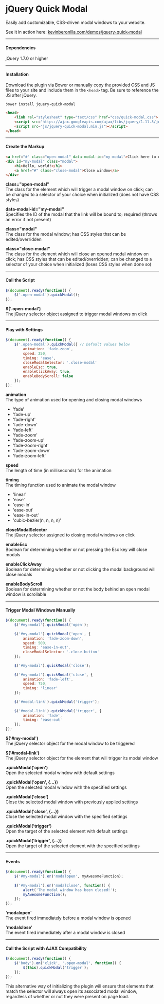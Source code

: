 # jQuery Quick Modal
Easily add customizable, CSS-driven modal windows to your website.

See it in action here: <a href="http://kevinberonilla.com/demos/jquery-quick-modal">kevinberonilla.com/demos/jquery-quick-modal</a>

---

#### Dependencies
jQuery 1.7.0 or higher

---

#### Installation
Download the plugin via Bower or manually copy the provided CSS and JS files to your site and include them in the `<head>` tag. Be sure to reference the JS after jQuery.
```
bower install jquery-quick-modal
```
```html
<head>
    <link rel="stylesheet" type="text/css" href="css/quick-modal.css">
    <script src="https://ajax.googleapis.com/ajax/libs/jquery/1.11.3/jquery.min.js"></script>
    <script src="js/jquery-quick-modal.min.js"></script>
</head>
```

---

#### Create the Markup
```html
<a href="#" class="open-modal" data-modal-id="my-modal">Click here to open a modal window</a>
<div id="my-modal" class="modal">
    <h1>Hello, world!</h1>
    <a href="#" class="close-modal">Close window</a>
</div>
```
**class="open-modal"**  
The class for the element which will trigger a modal window on click; can be changed to a selector of your choice when initialized (does not have CSS styles)

**data-modal-id="my-modal"**  
Specifies the ID of the modal that the link will be bound to; required (throws an error if not present)

**class="modal"**   
The class for the modal window; has CSS styles that can be edited/overridden 

**class="close-modal"**   
The class for the element which will close an opened modal window on click; has CSS styles that can be edited/overridden; can be changed to a selector of your choice when initialized (loses CSS styles when done so)

---

#### Call the Script
```javascript
$(document).ready(function() {
    $('.open-modal').quickModal();
});
```
**$('.open-modal')**  
The jQuery selector object assigned to trigger modal windows on click

---

#### Play with Settings
```javascript
$(document).ready(function() {
    $('.open-modal').quickModal({ // Default values below
        animation: 'fade-zoom',
        speed: 250,
        timing: 'ease',
        closeModalSelector: '.close-modal'
        enableEsc: true,
        enableClickAway: true,
        enableBodyScroll: false
    });
});
```
**animation**  
The type of animation used for opening and closing modal windows
* 'fade'
* 'fade-up'
* 'fade-right'
* 'fade-down'
* 'fade-left'
* 'fade-zoom'
* 'fade-zoom-up'
* 'fade-zoom-right'
* 'fade-zoom-down'
* 'fade-zoom-left'

**speed**  
The length of time (in milliseconds) for the animation

**timing**   
The timing function used to animate the modal window
* 'linear'
* 'ease'
* 'ease-in'
* 'ease-out'
* 'ease-in-out'
* 'cubic-bezier(n, n, n, n)'

**closeModalSelector**   
The jQuery selector assigned to closing modal windows on click

**enableEsc**   
Boolean for determining whether or not pressing the Esc key will close modals

**enableClickAway**   
Boolean for determining whether or not clicking the modal background will close modals

**enableBodyScroll**   
Boolean for determining whether or not the body behind an open modal window is scrollable

---

#### Trigger Modal Windows Manually
```javascript
$(document).ready(function() {
    $('#my-modal').quickModal('open');
    
    $('#my-modal').quickModal('open', {
        animation: 'fade-zoom-down',
        speed: 500,
        timing: 'ease-in-out',
        closeModalSelector: '.close-button'
    });
    
    $('#my-modal').quickModal('close');
    
    $('#my-modal').quickModal('close', {
        animation: 'fade-left',
        speed: 750,
        timing: 'linear'
    });
    
    $('#modal-link').quickModal('trigger');
    
    $('#modal-link').quickModal('trigger', {
        animation: 'fade',
        timing: 'ease-out'
    });
});
```
**$('#my-modal')**  
The jQuery selector object for the modal window to be triggered

**$('#modal-link')**  
The jQuery selector object for the element that will trigger its modal window

**.quickModal('open')**  
Open the selected modal window with default settings

**.quickModal('open', {...})**  
Open the selected modal window with the specified settings

**.quickModal('close')**  
Close the selected modal window with previously applied settings

**.quickModal('close', {...})**  
Close the selected modal window with the specified settings

**.quickModal('trigger')**  
Open the target of the selected element with default settings

**.quickModal('trigger', {...})**  
Open the target of the selected element with the specified settings

---

#### Events
```javascript
$(document).ready(function() {
    $('#my-modal').on('modalopen', myAwesomeFunction);
    
    $('#my-modal').on('modalclose', function() {
        alert('The modal window has been closed!');
        myAwesomeFunction();
    });
});
```
**'modalopen'**  
The event fired immediately before a modal window is opened

**'modalclose'**  
The event fired immediately after a modal window is closed

---

#### Call the Script with AJAX Compatibility
```javascript
$(document).ready(function() {
    $('body').on('click', '.open-modal', function() {
        $(this).quickModal('trigger');
    });
});
```
This alternative way of initializing the plugin will ensure that elements that match the selector will always open its associated modal window, regardless of whether or not they were present on page load.